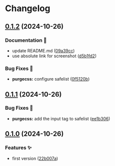# Changelog

## [0.1.2](https://github.com/hbstack/theme-search/compare/v0.1.1...v0.1.2) (2024-10-26)


### Documentation 📝

* update README.md ([09a39cc](https://github.com/hbstack/theme-search/commit/09a39cc1e6727b530ace66b0581b35b7d896ab18))
* use absolute link for screenshot ([d5b1fd2](https://github.com/hbstack/theme-search/commit/d5b1fd246f5a1179bb15091d641845d2b6d84a92))


### Bug Fixes 🐞

* **purgecss:** configure safelist ([0f5120b](https://github.com/hbstack/theme-search/commit/0f5120b40994d7c5f174cff3c29d6382199aa6bd))

## [0.1.1](https://github.com/hbstack/theme-search/compare/v0.1.0...v0.1.1) (2024-10-26)


### Bug Fixes 🐞

* **purgecss:** add the input tag to safelist ([ee1b306](https://github.com/hbstack/theme-search/commit/ee1b306e81d47c0542c88967572617c21e4aca2f))

## [0.1.0](https://github.com/hbstack/theme-search/compare/v0.0.1...v0.1.0) (2024-10-26)


### Features ✨

* first version ([22b007a](https://github.com/hbstack/theme-search/commit/22b007ae7cf3197c2dd14271c3f66043f748817b))
